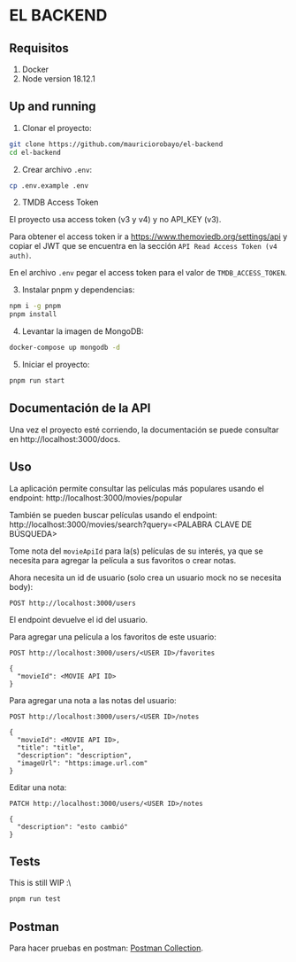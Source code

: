 # EL BACKEND

## Requisitos

1. Docker
2. Node version 18.12.1

## Up and running

1. Clonar el proyecto:

```sh
git clone https://github.com/mauriciorobayo/el-backend
cd el-backend
```

2. Crear archivo `.env`:

```sh
cp .env.example .env
```

2. TMDB Access Token

El proyecto usa access token (v3 y v4) y no API_KEY (v3).

Para obtener el access token ir a https://www.themoviedb.org/settings/api y copiar el JWT que se encuentra en la sección `API Read Access Token (v4 auth)`.

En el archivo `.env` pegar el access token para el valor de `TMDB_ACCESS_TOKEN`.

3. Instalar pnpm y dependencias:

```sh
npm i -g pnpm
pnpm install
```

4. Levantar la imagen de MongoDB:

```sh
docker-compose up mongodb -d
```

5. Iniciar el proyecto:

```sh
pnpm run start
```

## Documentación de la API

Una vez el proyecto esté corriendo, la documentación se puede consultar en http://localhost:3000/docs.

## Uso

La aplicación permite consultar las películas más populares usando el endpoint: http://localhost:3000/movies/popular

También se pueden buscar películas usando el endpoint: http://localhost:3000/movies/search?query=<PALABRA CLAVE DE BÚSQUEDA>

Tome nota del `movieApiId` para la(s) películas de su interés, ya que se necesita para agregar la película a sus favoritos o crear notas.

Ahora necesita un id de usuario (solo crea un usuario mock no se necesita body):

```http
POST http://localhost:3000/users
```

El endpoint devuelve el id del usuario.

Para agregar una película a los favoritos de este usuario:

```http
POST http://localhost:3000/users/<USER ID>/favorites

{
  "movieId": <MOVIE API ID>
}
```

Para agregar una nota a las notas del usuario:

```http
POST http://localhost:3000/users/<USER ID>/notes

{
  "movieId": <MOVIE API ID>,
  "title": "title",
  "description": "description",
  "imageUrl": "https:image.url.com"
}
```

Editar una nota:

```http
PATCH http://localhost:3000/users/<USER ID>/notes

{
  "description": "esto cambió"
}
```

## Tests

This is still WIP :\

```sh
pnpm run test
```

## Postman

Para hacer pruebas en postman: [Postman Collection](/el-backend.postman_collection.json).
